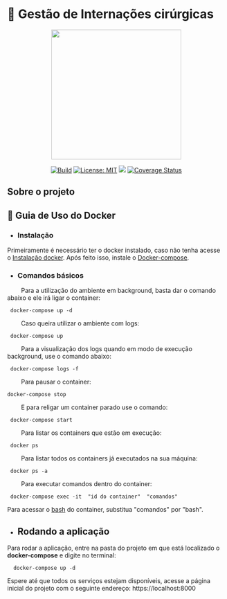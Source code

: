 # 🔵 Gestão de Internações cirúrgicas

<p align="center"><a href="image" target="_blank"><img width="300"src="https://i.imgur.com/eOFPRnA.png"></a></p>
<p align="center">
  <a href="https://travis-ci.org/fga-gpp-mds/2018.1_Gestao_de_Internacoes_Cirurgicas_GIC"><img src="https://travis-ci.org/fga-gpp-mds/2018.1_Gestao_de_Internacoes_Cirurgicas_GIC.svg?branch=master" alt="Build"></a>
<a href="https://opensource.org/licenses/MIT"><img src="https://img.shields.io/badge/License-MIT-blue.svg" alt="License: MIT"></a>
  <a href="https://codeclimate.com/github/fga-gpp-mds/2018.1_Gestao_de_Internacoes_Cirurgicas_GIC/maintainability"><img src="https://api.codeclimate.com/v1/badges/10ad033f2a465e9a297f/maintainability" /></a>
  <a href='https://coveralls.io/github/fga-gpp-mds/2018.1_Gestao_de_Internacoes_Cirurgicas_GIC?branch=master'><img src='https://coveralls.io/repos/github/fga-gpp-mds/2018.1_Gestao_de_Internacoes_Cirurgicas_GIC/badge.svg?branch=master' alt='Coverage Status' /></a>

</p>


## Sobre o projeto


## 🐳 Guia de Uso do Docker

* ### Instalação
Primeiramente é necessário ter o docker instalado, caso não tenha acesse o [Instalação docker](https://docs.docker.com/engine/installation/linux/docker-ce/). Após feito isso, instale o [Docker-compose](https://docs.docker.com/compose/install/).

* ### Comandos básicos 

 &emsp;&emsp; Para a utilização do ambiente em background, basta dar o comando abaixo e ele irá ligar o container:
 
 ```terminal
  docker-compose up -d
 ```
 &emsp;&emsp; Caso queira utilizar o ambiente com logs:

 ```terminal
  docker-compose up 
 ```
 &emsp;&emsp; Para a visualização dos logs quando em modo de execução background, use o comando abaixo:

 ```terminal
  docker-compose logs -f
 ```

 &emsp;&emsp; Para pausar o container:

  ```terminal
  docker-compose stop
 ```
 &emsp;&emsp; E para religar um container parado use o comando: 
 
 ```terminal
  docker-compose start 
 ```

 &emsp;&emsp; Para listar os containers que estão em execução:
 
 ```terminal
  docker ps
 ```
 &emsp;&emsp; Para listar todos os containers já executados na sua máquina:
 
 ```terminal
  docker ps -a
 ```
 &emsp;&emsp; Para executar comandos dentro do container:
 
 ```terminal
  docker-compose exec -it  "id do container"  "comandos"
 ```
 Para acessar o [bash](https://www.gnu.org/software/bash/) do container, substitua "comandos" por "bash".

* ## Rodando a aplicação

Para rodar a aplicação, entre na pasta do projeto em que está localizado o __docker-compose__ e digite no terminal:

```
  docker-compose up -d
```
Espere até que todos os serviços estejam disponíveis, acesse a página inicial do projeto com o seguinte endereço: https://localhost:8000



